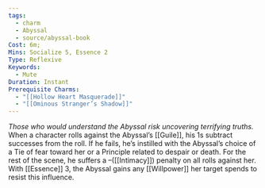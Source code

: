 ```yaml
---
tags:
  - charm
  - Abyssal
  - source/abyssal-book
Cost: 6m; 
Mins: Socialize 5, Essence 2
Type: Reflexive
Keywords:
  - Mute
Duration: Instant
Prerequisite Charms:
  - "[[Hollow Heart Masquerade]]"
  - "[[Ominous Stranger’s Shadow]]"
---
```

*Those who would understand the Abyssal risk uncovering terrifying truths.*
When a character rolls against the Abyssal’s [[Guile]], his 1s subtract successes from the roll. If he fails, he’s instilled with the Abyssal’s choice of a Tie of fear toward her or a Principle related to despair or death.
For the rest of the scene, he suffers a –([[Intimacy]]) penalty on all rolls against her.
With [[Essence]] 3, the Abyssal gains any [[Willpower]] her target spends to resist this influence.